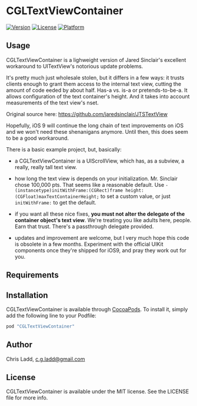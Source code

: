 # CGLTextViewContainer

[![Version](https://img.shields.io/cocoapods/v/CGLTextViewContainer.svg?style=flat)](http://cocoapods.org/pods/CGLTextViewContainer)
[![License](https://img.shields.io/cocoapods/l/CGLTextViewContainer.svg?style=flat)](http://cocoapods.org/pods/CGLTextViewContainer)
[![Platform](https://img.shields.io/cocoapods/p/CGLTextViewContainer.svg?style=flat)](http://cocoapods.org/pods/CGLTextViewContainer)

## Usage

CGLTextViewContainer is a lighweight version of Jared Sinclair's excellent workaround to UITextView's notorious update problems. 

It's pretty much just wholesale stolen, but it differs in a few ways: it trusts clients enough to grant them access to the internal text view, cutting the amount of code eeded by about half. Has-a vs. is-a or pretends-to-be-a. It allows configuration of the text container's height. And it takes into account measurements of the text view's nset.

Original source here:
https://github.com/jaredsinclair/JTSTextView

Hopefully, iOS 9 will continue the long chain of text improvements on iOS and we won't need these shenanigans anymore. Until then, this does seem to be a good workaround.

There is a basic example project, but, basically: 

- a CGLTextViewContainer is a UIScrollView, which has, as a subview, a really, really tall text view.

- how long the text view is depends on your initialization. Mr. Sinclair chose 100,000 pts. That seems like a reasonable default. Use `- (instancetype)initWithFrame:(CGRect)frame height:(CGFloat)maxTextContainerHeight;` to set a custom value, or just `initWithFrame:` to get the default.

- if you want all these nice fixes, **you must not alter the delegate of the container object's text view**. We're treating you like adults here, people. Earn that trust. There's a passthrough delegate provided.

- updates and improvement are welcome, but I very much hope this code is obsolete in a few months. Experiment with the official UIKit components once they're shipped for iOS9, and pray they work out for you.

## Requirements

## Installation

CGLTextViewContainer is available through [CocoaPods](http://cocoapods.org). To install
it, simply add the following line to your Podfile:

```ruby
pod "CGLTextViewContainer"
```

## Author

Chris Ladd, c.g.ladd@gmail.com

## License

CGLTextViewContainer is available under the MIT license. See the LICENSE file for more info.
